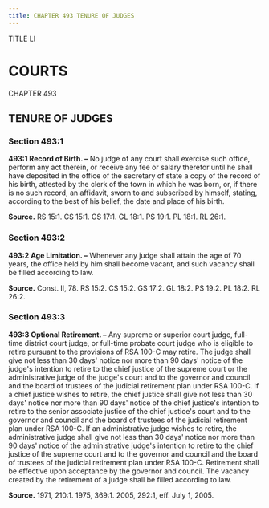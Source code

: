 ```yaml
---
title: CHAPTER 493 TENURE OF JUDGES
---
```


TITLE LI
                                             
COURTS
=========

CHAPTER 493
                                             
TENURE OF JUDGES
----------------

### Section 493:1

 **493:1 Record of Birth. –** No judge of any court shall exercise
such office, perform any act therein, or receive any fee or salary
therefor until he shall have deposited in the office of the secretary of
state a copy of the record of his birth, attested by the clerk of the
town in which he was born, or, if there is no such record, an affidavit,
sworn to and subscribed by himself, stating, according to the best of
his belief, the date and place of his birth.

**Source.** RS 15:1. CS 15:1. GS 17:1. GL 18:1. PS 19:1. PL 18:1. RL
26:1.

### Section 493:2

 **493:2 Age Limitation. –** Whenever any judge shall attain the age
of 70 years, the office held by him shall become vacant, and such
vacancy shall be filled according to law.

**Source.** Const. II, 78. RS 15:2. CS 15:2. GS 17:2. GL 18:2. PS 19:2.
PL 18:2. RL 26:2.

### Section 493:3

 **493:3 Optional Retirement. –** Any supreme or superior court
judge, full-time district court judge, or full-time probate court judge
who is eligible to retire pursuant to the provisions of RSA 100-C may
retire. The judge shall give not less than 30 days' notice nor more than
90 days' notice of the judge's intention to retire to the chief justice
of the supreme court or the administrative judge of the judge's court
and to the governor and council and the board of trustees of the
judicial retirement plan under RSA 100-C. If a chief justice wishes to
retire, the chief justice shall give not less than 30 days' notice nor
more than 90 days' notice of the chief justice's intention to retire to
the senior associate justice of the chief justice's court and to the
governor and council and the board of trustees of the judicial
retirement plan under RSA 100-C. If an administrative judge wishes to
retire, the administrative judge shall give not less than 30 days'
notice nor more than 90 days' notice of the administrative judge's
intention to retire to the chief justice of the supreme court and to the
governor and council and the board of trustees of the judicial
retirement plan under RSA 100-C. Retirement shall be effective upon
acceptance by the governor and council. The vacancy created by the
retirement of a judge shall be filled according to law.

**Source.** 1971, 210:1. 1975, 369:1. 2005, 292:1, eff. July 1, 2005.
